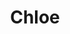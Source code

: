 ---
title: Chloe
artigo: a
picture: /images/c/Chloe.jpg
background: /images/fundos/coracao.jpg
style: style-roxo1
description: Embora pareça apenas...
full-description: Embora pareça apenas um sofisticado nome francês, a origem de Chloe é grega, e significa broto verde, folhagem ou viçosa. Em outras palavras, se refere ao que é novo, jovem, com frescor. De muita personalidade, esse nome revela uma pessoa curiosa, delicada e, <i>évidemment</i>, muito charmosa!
---